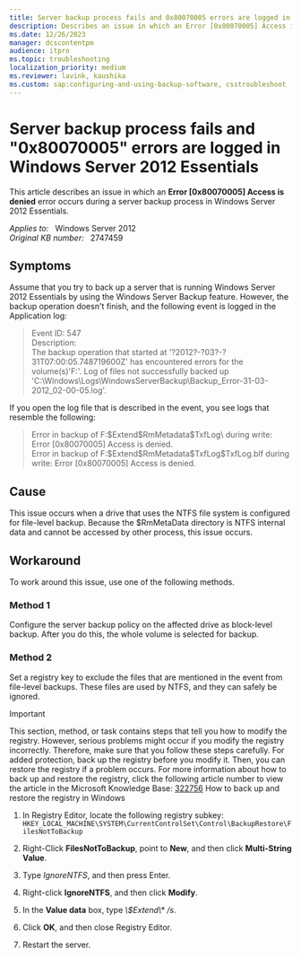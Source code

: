 ```yaml
---
title: Server backup process fails and 0x80070005 errors are logged in Windows Server 2012 Essentials
description: Describes an issue in which an Error [0x80070005] Access is denied occurs during a server backup process in Windows Server 2012 Essentials. Provides workarounds.
ms.date: 12/26/2023
manager: dcscontentpm
audience: itpro
ms.topic: troubleshooting
localization_priority: medium
ms.reviewer: lavink, kaushika
ms.custom: sap:configuring-and-using-backup-software, csstroubleshoot
---
```

# Server backup process fails and "0x80070005" errors are logged in Windows Server 2012 Essentials

This article describes an issue in which an **Error [0x80070005] Access is denied** error occurs during a server backup process in Windows Server 2012 Essentials.

_Applies to:_ &nbsp; Windows Server 2012  
_Original KB number:_ &nbsp; 2747459

## Symptoms

Assume that you try to back up a server that is running Windows Server 2012 Essentials by using the Windows Server Backup feature. However, the backup operation doesn't finish, and the following event is logged in the Application log:

> Event ID: 547  
Description:  
The backup operation that started at '?2012?-?03?-?31T07:00:05.748719600Z' has encountered errors for the volume(s)'F:'. Log of files not successfully backed up 'C:\Windows\Logs\WindowsServerBackup\Backup_Error-31-03-2012_02-00-05.log'.  

If you open the log file that is described in the event, you see logs that resemble the following:

> Error in backup of F:\$Extend\$RmMetadata\$TxfLog\ during write: Error [0x80070005] Access is denied.  
Error in backup of F:\$Extend\$RmMetadata\$TxfLog\$TxfLog.blf during write: Error [0x80070005] Access is denied.  

## Cause

This issue occurs when a drive that uses the NTFS file system is configured for file-level backup. Because the $RmMetaData directory is NTFS internal data and cannot be accessed by other process, this issue occurs.

## Workaround

To work around this issue, use one of the following methods.

### Method 1

Configure the server backup policy on the affected drive as block-level backup. After you do this, the whole volume is selected for backup.

### Method 2

Set a registry key to exclude the files that are mentioned in the event from file-level backups. These files are used by NTFS, and they can safely be ignored.

> [!IMPORTANT]
> This section, method, or task contains steps that tell you how to modify the registry. However, serious problems might occur if you modify the registry incorrectly. Therefore, make sure that you follow these steps carefully. For added protection, back up the registry before you modify it. Then, you can restore the registry if a problem occurs. For more information about how to back up and restore the registry, click the following article number to view the article in the Microsoft Knowledge Base: [322756](https://support.microsoft.com/help/322756) How to back up and restore the registry in Windows  

1. In Registry Editor, locate the following registry subkey:
    `HKEY_LOCAL_MACHINE\SYSTEM\CurrentControlSet\Control\BackupRestore\FilesNotToBackup`  

2. Right-Click **FilesNotToBackup**, point to **New**, and then click **Multi-String Value**.
3. Type *IgnoreNTFS*, and then press Enter.
4. Right-click **IgnoreNTFS**, and then click **Modify**.
5. In the **Value data** box, type *\\$Extend\\\* /s*.
6. Click **OK**, and then close Registry Editor.
7. Restart the server.
